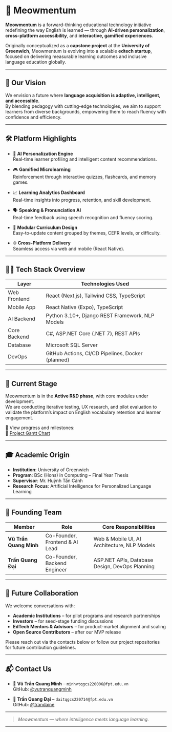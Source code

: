 # 🐾 Meowmentum

**Meowmentum** is a forward-thinking educational technology initiative redefining the way English is learned — through **AI-driven personalization**, **cross-platform accessibility**, and **interactive, gamified experiences**.  

Originally conceptualized as a **capstone project** at the **University of Greenwich**, Meowmentum is evolving into a scalable **edtech startup**, focused on delivering measurable learning outcomes and inclusive language education globally.

---

## 🎯 Our Vision

We envision a future where **language acquisition is adaptive, intelligent, and accessible**.  
By blending pedagogy with cutting-edge technologies, we aim to support learners from diverse backgrounds, empowering them to reach fluency with confidence and efficiency.

---

## 🛠️ Platform Highlights

- 🧠 **AI Personalization Engine**  
  Real-time learner profiling and intelligent content recommendations.

- 🎮 **Gamified Microlearning**  
  Reinforcement through interactive quizzes, flashcards, and memory games.

- 📈 **Learning Analytics Dashboard**  
  Real-time insights into progress, retention, and skill development.

- 🗣️ **Speaking & Pronunciation AI**  
  Real-time feedback using speech recognition and fluency scoring.

- 🧩 **Modular Curriculum Design**  
  Easy-to-update content grouped by themes, CEFR levels, or difficulty.

- 🌐 **Cross-Platform Delivery**  
  Seamless access via web and mobile (React Native).

---

## 🧑‍💻 Tech Stack Overview

| Layer         | Technologies Used                                   |
|---------------|------------------------------------------------------|
| Web Frontend  | React (Next.js), Tailwind CSS, TypeScript            |
| Mobile App    | React Native (Expo), TypeScript                      |
| AI Backend    | Python 3.10+, Django REST Framework, NLP Models      |
| Core Backend  | C#, ASP.NET Core (.NET 7), REST APIs                 |
| Database      | Microsoft SQL Server                                 |
| DevOps        | GitHub Actions, CI/CD Pipelines, Docker (planned)   |

---

## 🧪 Current Stage

Meowmentum is in the **Active R&D phase**, with core modules under development.  
We are conducting iterative testing, UX research, and pilot evaluation to validate the platform’s impact on English vocabulary retention and learner engagement.

📌 View progress and milestones:  
🔗 [Project Gantt Chart](https://docs.google.com/spreadsheets/d/114tK6Y-MrrPH2GzRWjz2IDIW_Y0Nh-6QrsVv1fVbk40/edit?usp=sharing)

---

## 🎓 Academic Origin

- **Institution**: University of Greenwich  
- **Program**: BSc (Hons) in Computing – Final Year Thesis  
- **Supervisor**: Mr. Huỳnh Tấn Cảnh  
- **Research Focus**: Artificial Intelligence for Personalized Language Learning

---

## 👥 Founding Team

| Member                 | Role                            | Core Responsibilities |
|------------------------|----------------------------------|------------------------|
| **Vũ Trần Quang Minh** | Co-Founder, Frontend & AI Lead  | Web & Mobile UI, AI Architecture, NLP Models |
| **Trần Quang Đại**     | Co-Founder, Backend Engineer     | ASP.NET APIs, Database Design, DevOps Planning |

---

## 🤝 Future Collaboration

We welcome conversations with:
- **Academic Institutions** – for pilot programs and research partnerships  
- **Investors** – for seed-stage funding discussions  
- **EdTech Mentors & Advisors** – for product-market alignment and scaling  
- **Open Source Contributors** – after our MVP release  

Please reach out via the contacts below or follow our project repositories for future contribution guidelines.

---

## 📬 Contact Us

- 📧 **Vũ Trần Quang Minh** – `minhvtqgcs220006@fpt.edu.vn`  
  GitHub: [@vutranquangminh](https://github.com/vutranquangminh)

- 📧 **Trần Quang Đại** – `daitqgcs220714@fpt.edu.vn`  
  GitHub: [@trandaine](https://github.com/trandaine)

---

> *Meowmentum — where intelligence meets language learning.*

---
